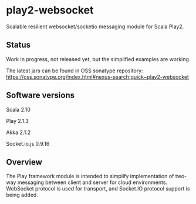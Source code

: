 play2-websocket
===============
Scalable resilient websocket/socketio messaging module for Scala Play2.

Status
-----------------
Work in progress, not released yet, but the simplified examples are working.

The latest jars can be found in OSS sonatype repository: https://oss.sonatype.org/index.html#nexus-search;quick~play2-websocket

Software versions
-----------------
Scala 2.10

Play 2.1.3

Akka 2.1.2

Socket.io.js 0.9.16

Overview
-----------------
The Play framework module is intended to simplify implementation of two-way messaging between client and server for cloud environments. WebSocket protocol is used for transport, and Socket.IO protocol support is being added.
